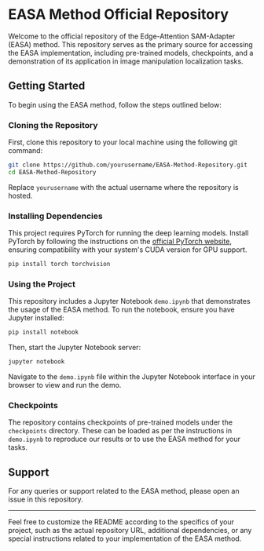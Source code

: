 # EASA Method Official Repository

Welcome to the official repository of the Edge-Attention SAM-Adapter (EASA) method. This repository serves as the primary source for accessing the EASA implementation, including pre-trained models, checkpoints, and a demonstration of its application in image manipulation localization tasks.

## Getting Started

To begin using the EASA method, follow the steps outlined below:
### Cloning the Repository

First, clone this repository to your local machine using the following git command:
```bash
git clone https://github.com/yourusername/EASA-Method-Repository.git
cd EASA-Method-Repository
```
Replace `yourusername` with the actual username where the repository is hosted.

### Installing Dependencies

This project requires PyTorch for running the deep learning models. Install PyTorch by following the instructions on the [official PyTorch website](https://pytorch.org/get-started/locally/), ensuring compatibility with your system's CUDA version for GPU support.

```bash
pip install torch torchvision
```

### Using the Project

This repository includes a Jupyter Notebook `demo.ipynb` that demonstrates the usage of the EASA method. To run the notebook, ensure you have Jupyter installed:

```bash
pip install notebook
```

Then, start the Jupyter Notebook server:

```bash
jupyter notebook
```

Navigate to the `demo.ipynb` file within the Jupyter Notebook interface in your browser to view and run the demo.

### Checkpoints

The repository contains checkpoints of pre-trained models under the `checkpoints` directory. These can be loaded as per the instructions in `demo.ipynb` to reproduce our results or to use the EASA method for your tasks.

## Support

For any queries or support related to the EASA method, please open an issue in this repository.

---

Feel free to customize the README according to the specifics of your project, such as the actual repository URL, additional dependencies, or any special instructions related to your implementation of the EASA method.